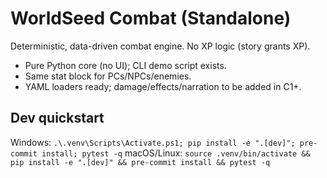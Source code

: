 # WorldSeed Combat (Standalone) 
Deterministic, data-driven combat engine. No XP logic (story grants XP).
- Pure Python core (no UI); CLI demo script exists.
- Same stat block for PCs/NPCs/enemies.
- YAML loaders ready; damage/effects/narration to be added in C1+.

## Dev quickstart
Windows: `.\.venv\Scripts\Activate.ps1; pip install -e ".[dev]"; pre-commit install; pytest -q`
macOS/Linux: `source .venv/bin/activate && pip install -e ".[dev]" && pre-commit install && pytest -q`
